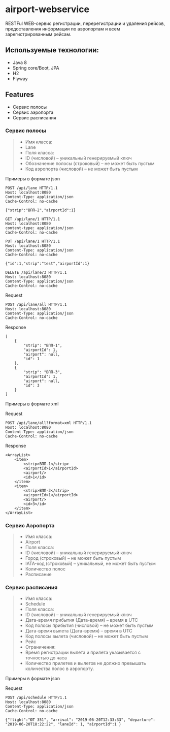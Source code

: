 # airport-webservice

RESTFul WEB-сервис регистрации, перерегистрации и удаления рейсов, предоставления информации по аэропортам и всем зарегистрированным рейсам.

## Используемые технологии: 
- Java 8
- Spring core/Boot, JPA
- H2
- Flyway

## Features
- Сервис полосы
- Сервис аэропорта
- Сервис расписания

### Сервис полосы
>- Имя класса: 
> - Lane
>- Поля класса:
> - ID (числовой) – уникальный генерируемый ключ
> - Обозначение полосы (строковый) – не может быть пустым
> - Код аэропорта (числовой) – не может быть пустым

Примеры в формате json

```
POST /api/lane HTTP/1.1
Host: localhost:8080
Content-Type: application/json
Cache-Control: no-cache

{"strip":"ВПП-2","airportId":1}
```

```
GET /api/lane/1 HTTP/1.1
Host: localhost:8080
content-type: application/json
Cache-Control: no-cache
```

```
PUT /api/lane/1 HTTP/1.1
Host: localhost:8080
Content-Type: application/json
Cache-Control: no-cache

{"id":1,"strip":"test","airportId":1}
```

```
DELETE /api/lane/3 HTTP/1.1
Host: localhost:8080
Content-Type: application/json
Cache-Control: no-cache
```

Request

```
POST /api/lane/all HTTP/1.1
Host: localhost:8080
Content-Type: application/json
Cache-Control: no-cache
```

Response

```
[
    {
        "strip": "ВПП-1",
        "airportId": 1,
        "airport": null,
        "id": 1
    },
    {
        "strip": "ВПП-3",
        "airportId": 1,
        "airport": null,
        "id": 3
    }
]
```

Примеры в формате xml

Request

```
POST /api/lane/all?format=xml HTTP/1.1
Host: localhost:8080
Content-Type: application/json
Cache-Control: no-cache
```

Response

```
<ArrayList>
    <item>
        <strip>ВПП-1</strip>
        <airportId>1</airportId>
        <airport/>
        <id>1</id>
    </item>
    <item>
        <strip>ВПП-3</strip>
        <airportId>1</airportId>
        <airport/>
        <id>3</id>
    </item>
</ArrayList>
```

### Сервис Аэропорта
>- Имя класса:
> - Airport
>- Поля класса:
> - ID (числовой) – уникальный генерируемый ключ
> - Город (строковый) – не может быть пустым
> - IATA-код (строковый) – уникальный, не может быть пустым
> - Количество полос
> - Расписание

### Сервис расписания
>- Имя класса:
> - Schedule
>- Поля класса:
> - ID (числовой) – уникальный генерируемый ключ
> - Дата-время прибытия (Дата-время) – время в UTC
> - Код полосы прибытия (числовой) – не может быть пустым
> - Дата-время вылета (Дата-время) – время в UTC
> - Код полосы вылета (числовой) – не может быть пустым
> - Рейс
>- Ограничения:
> - Время регистрации вылета и прилета указывается с точностью до часа
> - Количество прилетев и вылетов не должно превышать количества полос в аэропорту.
 
Примеры в формате json

Request

```
POST /api/schedule HTTP/1.1
Host: localhost:8080
Content-Type: application/json
Cache-Control: no-cache

{"flight":"ЮТ 351", "arrival": "2019-06-20T12:33:33", "departure": "2019-06-20T18:22:22", "laneId": 1, "airportId":1 }
```

